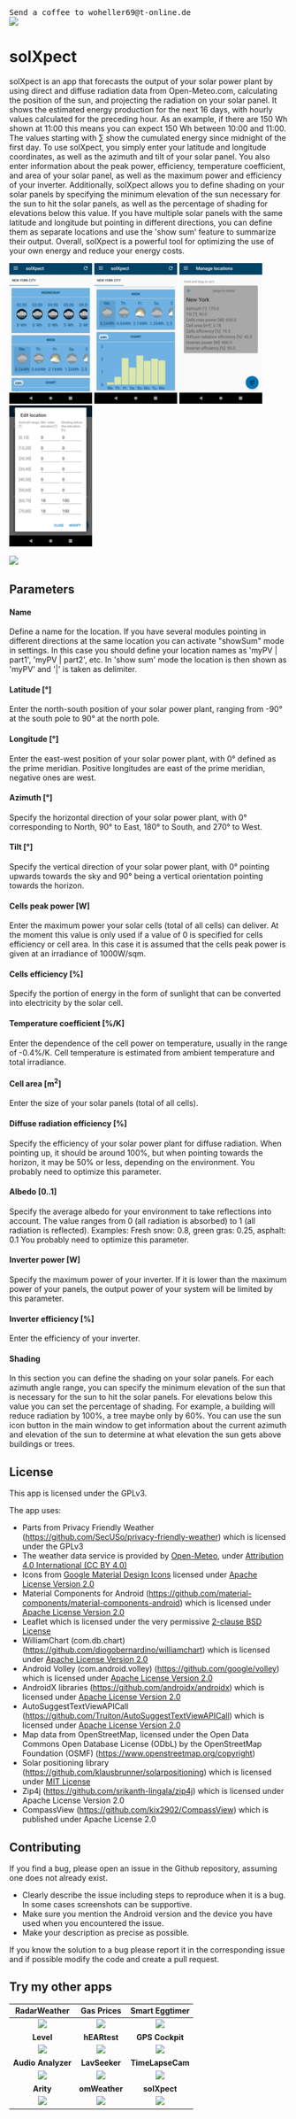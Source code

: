 <pre>Send a coffee to woheller69@t-online.de 
<a href= "https://www.paypal.com/signin"><img  align="left" src="https://www.paypalobjects.com/webstatic/de_DE/i/de-pp-logo-150px.png"></a></pre>

# solXpect

solXpect is an app that forecasts the output of your solar power plant by using direct and diffuse radiation data from Open-Meteo.com, calculating the position of the sun, and projecting the radiation on your solar panel. 
It shows the estimated energy production for the next 16 days, with hourly values calculated for the preceding hour. As an example, if there are 150 Wh shown at 11:00 this means you can expect 150 Wh between 10:00 and 11:00.
The values starting with $\sum$ show the cumulated energy since midnight of the first day.
To use solXpect, you simply enter your latitude and longitude coordinates, as well as the azimuth and tilt of your solar panel. 
You also enter information about the peak power, efficiency, temperature coefficient, and area of your solar panel, as well as the maximum power and efficiency of your inverter.
Additionally, solXpect allows you to define shading on your solar panels by specifying the minimum elevation of the sun necessary for the sun to hit the solar panels, as well as the percentage of shading for elevations below this value.
If you have multiple solar panels with the same latitude and longitude but pointing in different directions, you can define them as separate locations and use the 'show sum' feature to summarize their output.
Overall, solXpect is a powerful tool for optimizing the use of your own energy and reduce your energy costs. 

<img src="fastlane/metadata/android/en-US/images/phoneScreenshots/01.png" width="150"/> <img src="fastlane/metadata/android/en-US/images/phoneScreenshots/02.png" width="150"/> <img src="fastlane/metadata/android/en-US/images/phoneScreenshots/03.png" width="150"/> <img src="fastlane/metadata/android/en-US/images/phoneScreenshots/04.png" width="150"/> 

[<img src="https://fdroid.gitlab.io/artwork/badge/get-it-on.png" height="75">](https://f-droid.org/de/packages/org.woheller69.solxpect/)

## Parameters

#### Name
Define a name for the location.
If you have several modules pointing in different directions at the same location you can activate "showSum" mode in settings.
In this case you should define your location names as 'myPV | part1', 'myPV | part2', etc. In 'show sum' mode the location is then shown as 'myPV' and '|' is taken as delimiter.

#### Latitude [°] 
Enter the north-south position of your solar power plant, ranging from -90° at the south pole to 90° at the north pole.

#### Longitude [°]
Enter the east-west position of your solar power plant, with 0° defined as the prime meridian. Positive longitudes are east of the prime meridian, negative ones are west.

#### Azimuth [°]
Specify the horizontal direction of your solar power plant, with 0° corresponding to North, 90° to East, 180° to South, and 270° to West.

#### Tilt [°]
Specify the vertical direction of your solar power plant, with 0° pointing upwards towards the sky and 90° being a vertical orientation pointing towards the horizon.

#### Cells peak power [W]
Enter the maximum power your solar cells (total of all cells) can deliver. At the moment this value is only used if a value of 0 is specified for cells efficiency or cell area.
In this case it is assumed that the cells peak power is given at an irradiance of 1000W/sqm.

#### Cells efficiency  [%]
Specify the portion of energy in the form of sunlight that can be converted into electricity by the solar cell.

#### Temperature coefficient  [%/K]
Enter the dependence of the cell power on temperature, usually in the range of -0.4%/K. Cell temperature is estimated from ambient temperature and total irradiance.

#### Cell area [m<sup>2</sup>]
Enter the size of your solar panels (total of all cells).

#### Diffuse radiation efficiency  [%]
Specify the efficiency of your solar power plant for diffuse radiation. When pointing up, it should be around 100%, but when pointing towards the horizon, it may be 50% or less, depending on the environment.
You probably need to optimize this parameter.

#### Albedo  [0..1]
Specify the average albedo for your environment to take reflections into account. The value ranges from 0 (all radiation is absorbed) to 1 (all radiation is reflected).
Examples: Fresh snow: 0.8, green gras: 0.25, asphalt: 0.1
You probably need to optimize this parameter.

#### Inverter power  [W]
Specify the maximum power of your inverter. If it is lower than the maximum power of your panels, the output power of your system will be limited by this parameter.

#### Inverter efficiency  [%] 
Enter the efficiency of your inverter.

#### Shading
In this section you can define the shading on your solar panels.
For each azimuth angle range, you can specify the minimum elevation of the sun that is necessary for the sun to hit the solar panels.
For elevations below this value you can set the percentage of shading. For example, a building will reduce radiation by 100%, a tree maybe only by 60%.
You can use the sun icon button in the main window to get information about the current azimuth and elevation of the sun to determine at what elevation the sun gets above buildings or trees.

## License

This app is licensed under the GPLv3.

The app uses:
- Parts from Privacy Friendly Weather (https://github.com/SecUSo/privacy-friendly-weather) which is licensed under the GPLv3
- The weather data service is provided by [Open-Meteo](https://open-meteo.com/), under <a href='http://creativecommons.org/licenses/by/4.0/'>Attribution 4.0 International (CC BY 4.0)</a>
- Icons from [Google Material Design Icons](https://material.io/resources/icons/) licensed under <a href='http://www.apache.org/licenses/LICENSE-2.0'>Apache License Version 2.0</a>
- Material Components for Android (https://github.com/material-components/material-components-android) which is licensed under <a href='https://github.com/material-components/material-components-android/blob/master/LICENSE'>Apache License Version 2.0</a>
- Leaflet which is licensed under the very permissive <a href='https://github.com/Leaflet/Leaflet/blob/master/FAQ.md'>2-clause BSD License</a>
- WilliamChart (com.db.chart) (https://github.com/diogobernardino/williamchart) which is licensed under <a href='http://www.apache.org/licenses/LICENSE-2.0'>Apache License Version 2.0</a>
- Android Volley (com.android.volley) (https://github.com/google/volley) which is licensed under <a href='https://github.com/google/volley/blob/master/LICENSE'>Apache License Version 2.0</a>
- AndroidX libraries (https://github.com/androidx/androidx) which is licensed under <a href='https://github.com/androidx/androidx/blob/androidx-main/LICENSE.txt'>Apache License Version 2.0</a>
- AutoSuggestTextViewAPICall (https://github.com/Truiton/AutoSuggestTextViewAPICall) which is licensed under <a href='https://github.com/Truiton/AutoSuggestTextViewAPICall/blob/master/LICENSE'>Apache License Version 2.0</a>
- Map data from OpenStreetMap, licensed under the Open Data Commons Open Database License (ODbL) by the OpenStreetMap Foundation (OSMF) (https://www.openstreetmap.org/copyright)
- Solar positioning library (https://github.com/klausbrunner/solarpositioning) which is licensed under <a href='https://github.com/klausbrunner/solarpositioning/blob/master/LICENSE.txt'>MIT License</a>
- Zip4j (https://github.com/srikanth-lingala/zip4j) which is licensed under Apache License Version 2.0
- CompassView (https://github.com/kix2902/CompassView) which is published under Apache License 2.0

## Contributing

If you find a bug, please open an issue in the Github repository, assuming one does not already exist.
  - Clearly describe the issue including steps to reproduce when it is a bug. In some cases screenshots can be supportive.
  - Make sure you mention the Android version and the device you have used when you encountered the issue.
  - Make your description as precise as possible.

If you know the solution to a bug please report it in the corresponding issue and if possible modify the code and create a pull request.

## Try my other apps

| **RadarWeather** | **Gas Prices** | **Smart Eggtimer** | 
|:---:|:---:|:---:|
| [<img src="https://github.com/woheller69/weather/blob/main/fastlane/metadata/android/en-US/images/icon.png" width="50">](https://f-droid.org/packages/org.woheller69.weather/)| [<img src="https://github.com/woheller69/spritpreise/blob/main/fastlane/metadata/android/en-US/images/icon.png" width="50">](https://f-droid.org/packages/org.woheller69.spritpreise/) | [<img src="https://github.com/woheller69/eggtimer/blob/main/fastlane/metadata/android/en-US/images/icon.png" width="50">](https://f-droid.org/packages/org.woheller69.eggtimer/) |
| **Level** | **hEARtest** | **GPS Cockpit** |
| [<img src="https://github.com/woheller69/Level/blob/master/fastlane/metadata/android/en-US/images/icon.png" width="50">](https://f-droid.org/packages/org.woheller69.level/) | [<img src="https://github.com/woheller69/audiometry/blob/new/fastlane/metadata/android/en-US/images/icon.png" width="50">](https://f-droid.org/packages/org.woheller69.audiometry/) | [<img src="https://github.com/woheller69/gpscockpit/blob/master/fastlane/metadata/android/en-US/images/icon.png" width="50">](https://f-droid.org/packages/org.woheller69.gpscockpit/) |
| **Audio Analyzer** | **LavSeeker** | **TimeLapseCam** |
| [<img src="https://github.com/woheller69/audio-analyzer-for-android/blob/master/fastlane/metadata/android/en-US/images/icon.png" width="50">](https://f-droid.org/packages/org.woheller69.audio_analyzer_for_android/) |[<img src="https://github.com/woheller69/lavatories/blob/master/fastlane/metadata/android/en-US/images/icon.png" width="50">](https://f-droid.org/packages/org.woheller69.lavatories/) | [<img src="https://github.com/woheller69/TimeLapseCamera/blob/master/fastlane/metadata/android/en-US/images/icon.png" width="50">](https://f-droid.org/packages/org.woheller69.TimeLapseCam/) |
| **Arity** | **omWeather** | **solXpect** |
| [<img src="https://github.com/woheller69/arity/blob/master/fastlane/metadata/android/en-US/images/icon.png" width="50">](https://f-droid.org/packages/org.woheller69.arity/) | [<img src="https://github.com/woheller69/omweather/blob/master/fastlane/metadata/android/en-US/images/icon.png" width="50">](https://f-droid.org/packages/org.woheller69.omweather/) | [<img src="https://github.com/woheller69/solXpect/blob/main/fastlane/metadata/android/en-US/images/icon.png" width="50">](https://f-droid.org/packages/org.woheller69.solxpect/) |
